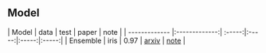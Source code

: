 ## Model

| Model | data | test | paper | note |
| ------------- |:-------------:| :-----:|:-----:|:-----:|:-----:|
|  Ensemble  | iris | 0.97 | [arxiv]() | [note](https://github.com/clotyxf/learningflow/tree/master/machine_learning/ensemble_scikit_learn.ipynb) |